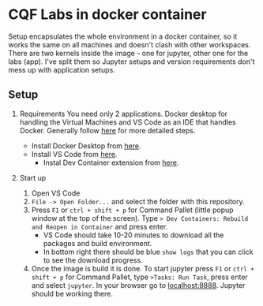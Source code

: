 # CQF Labs in docker container

Setup encapsulates the whole environment in a docker container, so it works the same on all machines and doesn't clash with other workspaces. There are two kernels inside the image - one for jupyter, other one for the labs (app). I've split them so Jupyter setups and version requirements don't mess up with application setups.

## Setup

1. Requirements
    You need only 2 applications. Docker desktop for handling the Virtual Machines and VS Code as an IDE that handles Docker. Generally follow [here](https://code.visualstudio.com/docs/devcontainers/containers#_installation) for more detailed steps.
    * Install Docker Desktop from [here](https://www.docker.com/products/docker-desktop).
    * Install VS Code from [here](https://code.visualstudio.com/download).
        * Instal Dev Container extension from [here](https://marketplace.visualstudio.com/items?itemName=ms-vscode-remote.remote-containers).

2. Start up
    1. Open VS Code
    1. `File -> Open Folder...` and select the folder with this repository.
    1. Press `F1` or `ctrl + shift + p` for Command Pallet (little popup window at the top of the screen). Type `> Dev Containers: Rebuild and Reopen in Container` and press enter.
        * VS Code should take 10-20 minutes to download all the packages and build environment.
        * In bottom right there should be blue `show logs` that you can click to see the download progress.
    1. Once the image is build it is done. To start jupyter press `F1` or `ctrl + shift + p` for Command Pallet, type `>Tasks: Run Task`, press enter and select `jupyter`. In your browser go to [localhost:8888](http://localhost:8888/). Jupyter should be working there.
